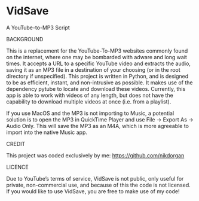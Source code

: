 # VidSave

A YouTube-to-MP3 Script

BACKGROUND

This is a replacement for the YouTube-To-MP3 websites commonly found on the internet, where one may be bombarded with adware and long wait times. It accepts a URL to a specific YouTube video and extracts the audio, saving it as an MP3 file in a destination of your choosing (or in the root directory if unspecified). This project is written in Python, and is designed to be as efficient, instant, and non-intrusive as possible. It makes use of the dependency pytube to locate and download these videos. Currently, this app is able to work with videos of any length, but does not have the capability to download multiple videos at once (i.e. from a playlist).

If you use MacOS and the MP3 is not importing to Music, a potential solution is to open the MP3 in QuickTime Player and use File -> Export As -> Audio Only. This will save the MP3 as an M4A, which is more agreeable to import into the native Music app.

CREDIT

This project was coded exclusively by me: https://github.com/nikdorgan

LICENCE

Due to YouTube’s terms of service, VidSave is not public, only useful for private, non-commercial use, and because of this the code is not licensed. If you would like to use VidSave, you are free to make use of my code!